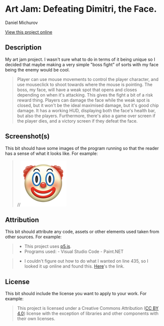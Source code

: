 # Art Jam: Defeating Dimitri, the Face.

Daniel Michurov

[View this project online](URL_FOR_THE_RUNNING_PROJECT)

## Description

My art jam project. I wasn't sure what to do in terms of it being unique so I decided that maybe making a very simple "boss fight" of sorts with my face being the enemy would be cool. 

> Player can use mouse movements to control the player character, and use mouseclick to shoot towards where the mouse is pointing.
> The boss, my face, will have a weak spot that opens and closes depending on when it's attacking. This gives the fight a bit of a risk reward thing. Players can damage the face while the weak spot is closed, but it won't be the ideal maximised damage, but it's good chip damage.
> It has a working HUD, displaying both the face's health bar, but also the players. Furthermore, there's also a game over screen if the player dies, and a victory screen if they defeat the face.

## Screenshot(s)

This bit should have some images of the program running so that the reader has a sense of what it looks like. For example:

> //![Image of a clown face](./assets/images/clown.png)

## Attribution

This bit should attribute any code, assets or other elements used taken from other sources. For example:

> - This project uses [p5.js](https://p5js.org).
> - Programs used:
        - Visual Studio Code
        - Paint.NET

> - I couldn't figure out how to do what I wanted on line 435, so I looked it up online and found this. [Here](https://editor.p5js.org/doubleshow/sketches/BJdU6tFSM)'s the link.

## License

This bit should include the license you want to apply to your work. For example:

> This project is licensed under a Creative Commons Attribution ([CC BY 4.0](https://creativecommons.org/licenses/by/4.0/deed.en)) license with the exception of libraries and other components with their own licenses.